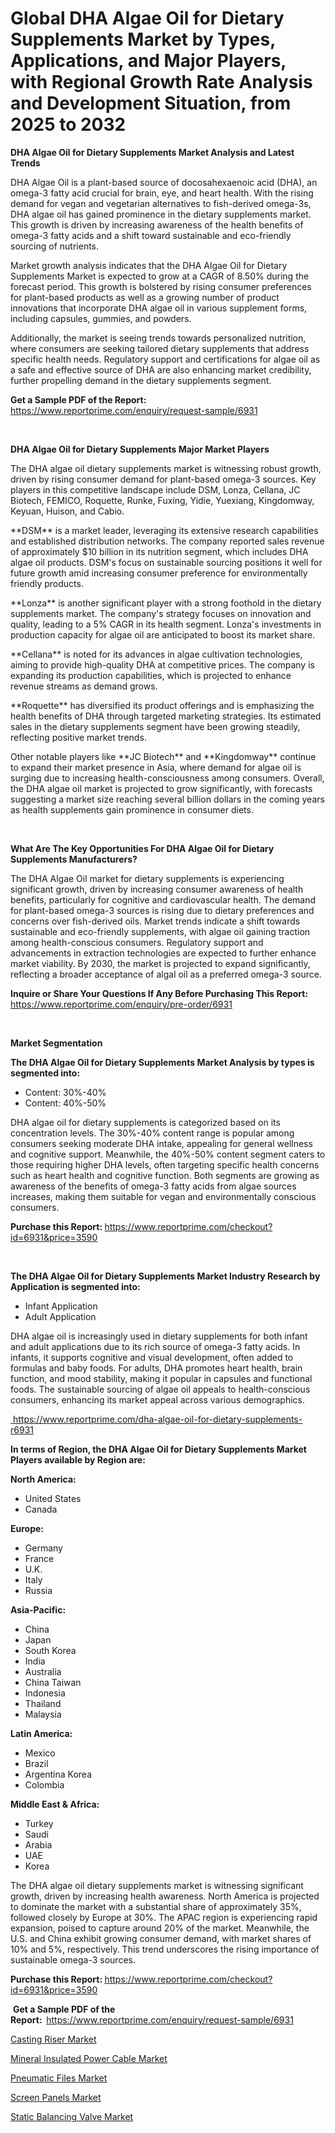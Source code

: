 <p><h1>Global DHA Algae Oil for Dietary Supplements Market by Types, Applications, and Major Players, with Regional Growth Rate Analysis and Development Situation, from 2025 to 2032</h1></p><p><strong>DHA Algae Oil for Dietary Supplements Market Analysis and Latest Trends</strong></p>
<p><p>DHA Algae Oil is a plant-based source of docosahexaenoic acid (DHA), an omega-3 fatty acid crucial for brain, eye, and heart health. With the rising demand for vegan and vegetarian alternatives to fish-derived omega-3s, DHA algae oil has gained prominence in the dietary supplements market. This growth is driven by increasing awareness of the health benefits of omega-3 fatty acids and a shift toward sustainable and eco-friendly sourcing of nutrients.</p><p>Market growth analysis indicates that the DHA Algae Oil for Dietary Supplements Market is expected to grow at a CAGR of 8.50% during the forecast period. This growth is bolstered by rising consumer preferences for plant-based products as well as a growing number of product innovations that incorporate DHA algae oil in various supplement forms, including capsules, gummies, and powders. </p><p>Additionally, the market is seeing trends towards personalized nutrition, where consumers are seeking tailored dietary supplements that address specific health needs. Regulatory support and certifications for algae oil as a safe and effective source of DHA are also enhancing market credibility, further propelling demand in the dietary supplements segment.</p></p>
<p><strong>Get a Sample PDF of the Report:&nbsp;</strong> <a href="https://www.reportprime.com/enquiry/request-sample/6931?utm_campaign=3446&utm_medium=2&utm_source=Github&utm_content=ia&utm_term=19032025&utm_id=dha-algae-oil-for-dietary-supplements">https://www.reportprime.com/enquiry/request-sample/6931</a></p>
<p>&nbsp;</p>
<p><strong>DHA Algae Oil for Dietary Supplements Major Market Players</strong></p>
<p><p>The DHA algae oil dietary supplements market is witnessing robust growth, driven by rising consumer demand for plant-based omega-3 sources. Key players in this competitive landscape include DSM, Lonza, Cellana, JC Biotech, FEMICO, Roquette, Runke, Fuxing, Yidie, Yuexiang, Kingdomway, Keyuan, Huison, and Cabio.</p><p>**DSM** is a market leader, leveraging its extensive research capabilities and established distribution networks. The company reported sales revenue of approximately $10 billion in its nutrition segment, which includes DHA algae oil products. DSM's focus on sustainable sourcing positions it well for future growth amid increasing consumer preference for environmentally friendly products.</p><p>**Lonza** is another significant player with a strong foothold in the dietary supplements market. The company's strategy focuses on innovation and quality, leading to a 5% CAGR in its health segment. Lonza's investments in production capacity for algae oil are anticipated to boost its market share.</p><p>**Cellana** is noted for its advances in algae cultivation technologies, aiming to provide high-quality DHA at competitive prices. The company is expanding its production capabilities, which is projected to enhance revenue streams as demand grows.</p><p>**Roquette** has diversified its product offerings and is emphasizing the health benefits of DHA through targeted marketing strategies. Its estimated sales in the dietary supplements segment have been growing steadily, reflecting positive market trends.</p><p>Other notable players like **JC Biotech** and **Kingdomway** continue to expand their market presence in Asia, where demand for algae oil is surging due to increasing health-consciousness among consumers. Overall, the DHA algae oil market is projected to grow significantly, with forecasts suggesting a market size reaching several billion dollars in the coming years as health supplements gain prominence in consumer diets.</p></p>
<p>&nbsp;</p>
<p><strong>What Are The Key Opportunities For DHA Algae Oil for Dietary Supplements Manufacturers?</strong></p>
<p><p>The DHA Algae Oil market for dietary supplements is experiencing significant growth, driven by increasing consumer awareness of health benefits, particularly for cognitive and cardiovascular health. The demand for plant-based omega-3 sources is rising due to dietary preferences and concerns over fish-derived oils. Market trends indicate a shift towards sustainable and eco-friendly supplements, with algae oil gaining traction among health-conscious consumers. Regulatory support and advancements in extraction technologies are expected to further enhance market viability. By 2030, the market is projected to expand significantly, reflecting a broader acceptance of algal oil as a preferred omega-3 source.</p></p>
<p><strong>Inquire or Share Your Questions If Any Before Purchasing This Report:</strong> <a href="https://www.reportprime.com/enquiry/pre-order/6931?utm_campaign=3446&utm_medium=2&utm_source=Github&utm_content=ia&utm_term=19032025&utm_id=dha-algae-oil-for-dietary-supplements">https://www.reportprime.com/enquiry/pre-order/6931</a></p>
<p>&nbsp;</p>
<p><strong>Market Segmentation</strong></p>
<p><strong>The DHA Algae Oil for Dietary Supplements Market Analysis by types is segmented into:</strong></p>
<p><ul><li>Content: 30%-40%</li><li>Content: 40%-50%</li></ul></p>
<p><p>DHA algae oil for dietary supplements is categorized based on its concentration levels. The 30%-40% content range is popular among consumers seeking moderate DHA intake, appealing for general wellness and cognitive support. Meanwhile, the 40%-50% content segment caters to those requiring higher DHA levels, often targeting specific health concerns such as heart health and cognitive function. Both segments are growing as awareness of the benefits of omega-3 fatty acids from algae sources increases, making them suitable for vegan and environmentally conscious consumers.</p></p>
<p><strong>Purchase this Report:&nbsp;</strong><a href="https://www.reportprime.com/checkout?id=6931&price=3590&utm_campaign=3446&utm_medium=2&utm_source=Github&utm_content=ia&utm_term=19032025&utm_id=dha-algae-oil-for-dietary-supplements">https://www.reportprime.com/checkout?id=6931&price=3590</a></p>
<p>&nbsp;</p>
<p><strong>The DHA Algae Oil for Dietary Supplements Market Industry Research by Application is segmented into:</strong></p>
<p><ul><li>Infant Application</li><li>Adult Application</li></ul></p>
<p><p>DHA algae oil is increasingly used in dietary supplements for both infant and adult applications due to its rich source of omega-3 fatty acids. In infants, it supports cognitive and visual development, often added to formulas and baby foods. For adults, DHA promotes heart health, brain function, and mood stability, making it popular in capsules and functional foods. The sustainable sourcing of algae oil appeals to health-conscious consumers, enhancing its market appeal across various demographics.</p></p>
<p><a href="https://www.reportprime.com/dha-algae-oil-for-dietary-supplements-r6931?utm_campaign=3446&utm_medium=2&utm_source=Github&utm_content=ia&utm_term=19032025&utm_id=dha-algae-oil-for-dietary-supplements">&nbsp;https://www.reportprime.com/dha-algae-oil-for-dietary-supplements-r6931</a></p>
<p><strong>In terms of Region, the DHA Algae Oil for Dietary Supplements Market Players available by Region are:</strong></p>
<p>
    <p> <strong> North America: </strong>
        <ul>
            <li>United States</li>
            <li>Canada</li>
        </ul>
        </p> 
    <p> <strong> Europe: </strong>
        <ul>
            <li>Germany</li>
            <li>France</li>
            <li>U.K.</li>
            <li>Italy</li>
            <li>Russia</li>
        </ul>
        </p> 
    <p> <strong> Asia-Pacific: </strong>
        <ul>
            <li>China</li>
            <li>Japan</li>
            <li>South Korea</li>
            <li>India</li>
            <li>Australia</li>
            <li>China Taiwan</li>
            <li>Indonesia</li>
            <li>Thailand</li>
            <li>Malaysia</li>
        </ul>
        </p> 
    <p> <strong> Latin America: </strong>
        <ul>
            <li>Mexico</li>
            <li>Brazil</li>
            <li>Argentina Korea</li>
            <li>Colombia</li>
        </ul>
        </p> 
    <p> <strong> Middle East & Africa: </strong>
        <ul>
            <li>Turkey</li>
            <li>Saudi</li>
            <li>Arabia</li>
            <li>UAE</li>
            <li>Korea</li>
        </ul>
    </p>
    </p>
<p><p>The DHA algae oil dietary supplements market is witnessing significant growth, driven by increasing health awareness. North America is projected to dominate the market with a substantial share of approximately 35%, followed closely by Europe at 30%. The APAC region is experiencing rapid expansion, poised to capture around 20% of the market. Meanwhile, the U.S. and China exhibit growing consumer demand, with market shares of 10% and 5%, respectively. This trend underscores the rising importance of sustainable omega-3 sources.</p></p>
<p><strong>Purchase this Report: </strong><a href="https://www.reportprime.com/checkout?id=6931&price=3590&utm_campaign=3446&utm_medium=2&utm_source=Github&utm_content=ia&utm_term=19032025&utm_id=dha-algae-oil-for-dietary-supplements">https://www.reportprime.com/checkout?id=6931&price=3590</a></p>
<p>&nbsp;<strong>Get a Sample PDF of the Report:&nbsp;&nbsp;</strong><a href="https://www.reportprime.com/enquiry/request-sample/6931?utm_campaign=3446&utm_medium=2&utm_source=Github&utm_content=ia&utm_term=19032025&utm_id=dha-algae-oil-for-dietary-supplements">https://www.reportprime.com/enquiry/request-sample/6931</a></p>
<p><strong></strong></p>
<p><p><a href="https://www.linkedin.com/pulse/research-examination-onthe-casting-riser-marketsize-share-plfpe?utm_campaign=3446&utm_medium=2&utm_source=Github&utm_content=ia&utm_term=19032025&utm_id=dha-algae-oil-for-dietary-supplements">Casting Riser Market</a></p><p><a href="https://www.linkedin.com/pulse/mineral-insulated-power-cable-market-analysis-size-dynamics-expected-z74dc?utm_campaign=3446&utm_medium=2&utm_source=Github&utm_content=ia&utm_term=19032025&utm_id=dha-algae-oil-for-dietary-supplements">Mineral Insulated Power Cable Market</a></p><p><a href="https://www.linkedin.com/pulse/pneumatic-files-market-size-segmentation-trends-growth-analysis-mpync?utm_campaign=3446&utm_medium=2&utm_source=Github&utm_content=ia&utm_term=19032025&utm_id=dha-algae-oil-for-dietary-supplements">Pneumatic Files Market</a></p><p><a href="https://www.linkedin.com/pulse/comprehensive-study-screen-panels-market-size-dynamics-projected-ton2c?utm_campaign=3446&utm_medium=2&utm_source=Github&utm_content=ia&utm_term=19032025&utm_id=dha-algae-oil-for-dietary-supplements">Screen Panels Market</a></p><p><a href="https://www.linkedin.com/pulse/global-static-balancing-valve-market-analysis-forecast-56-ptmre?utm_campaign=3446&utm_medium=2&utm_source=Github&utm_content=ia&utm_term=19032025&utm_id=dha-algae-oil-for-dietary-supplements">Static Balancing Valve Market</a></p></p>